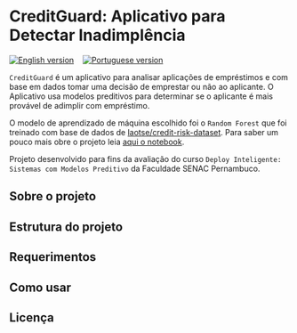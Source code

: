 # CreditGuard: Aplicativo para Detectar Inadimplência
[![English version](https://img.shields.io/badge/lang-en-red.svg)](README.md)
&nbsp;&nbsp;
[![Portuguese version](https://img.shields.io/badge/lang-pt--br-green.svg)](README.pt-br.md)

`CreditGuard` é um aplicativo para analisar aplicações de empréstimos e com base em dados tomar uma decisão de emprestar ou não ao aplicante. O Aplicativo usa modelos preditivos para determinar se o aplicante é mais provável de adimplir com empréstimo.

O modelo de aprendizado de máquina escolhido foi o `Random Forest` que foi treinado com base de dados de [laotse/credit-risk-dataset](https://www.kaggle.com/datasets/laotse/credit-risk-dataset). Para saber um pouco mais obre o projeto leia [aqui o notebook](/docs/notebook/notebook_default_loan.pt-br.ipynb).

Projeto desenvolvido para fins da avaliação do curso `Deploy Inteligente: Sistemas com Modelos Preditivo` da Faculdade SENAC Pernambuco.

## Sobre o projeto

## Estrutura do projeto

## Requerimentos

## Como usar

## Licença
